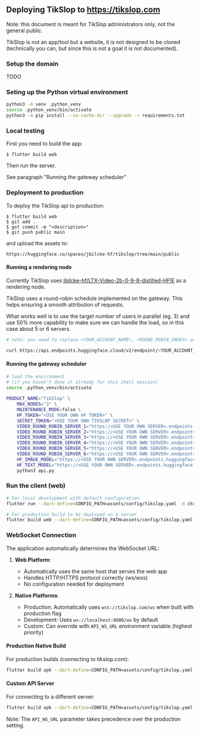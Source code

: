 
## Deploying TikSlop to https://tikslop.com

Note: this document is meant for TikSlop administrators only, not the general public.

TikSlop is not an app/tool but a website, it is not designed to be cloned (technically you can, but since this is not a goal it is not documented).

### Setup the domain

TODO

### Seting up the Python virtual environment

```bash
python3 -m venv .python_venv
source .python_venv/bin/activate
python3 -m pip install --no-cache-dir --upgrade -r requirements.txt 
```

### Local testing

First you need to build the app:

    $ flutter build web

Then run the server.

See paragraph "Running the gateway scheduler"

### Deployment to production

To deploy the TikSlop api to production:

    $ flutter build web
    $ git add .
    $ got commit -m "<description>"
    $ git push public main

and upload the assets to:

    https://huggingface.co/spaces/jbilcke-hf/tikslop/tree/main/public

#### Running a rendering node

Currently TikSlop uses [jbilcke-hf/LTX-Video-2b-0-9-8-distilled-HFIE](https://huggingface.co/jbilcke-hf/LTX-Video-2b-0-9-8-distilled-HFIE) as a rendering node.

TikSlop uses a round-robin schedule implemented on the gateway.
This helps ensuring a smooth attribution of requests.

What works well is to use the target number of users in parallel (eg. 3) and use 50% more capability to make sure we can handle the load, so in this case about 5 or 6 servers.

```bash
# note: you need to replace <YOUR_ACCOUNT_NAME>, <ROUND_ROBIN_INDEX> and <YOUR_HF_TOKEN>

curl https://api.endpoints.huggingface.cloud/v2/endpoint/<YOUR_ACCOUNT_NAME> 	-X POST 	-d '{"cacheHttpResponses":false,"compute":{"accelerator":"gpu","instanceSize":"x1","instanceType":"nvidia-l40s","scaling":{"maxReplica":1,"measure":{"hardwareUsage":80},"minReplica":0,"scaleToZeroTimeout":120,"metric":"hardwareUsage"}},"model":{"env":{},"framework":"custom","image":{"huggingface":{}},"repository":"jbilcke-hf/LTX-Video-2b-0-9-8-distilled-HFIE","secrets":{},"task":"custom","fromCatalog":false},"name":"ltx-video-2b-0-9-8-node-<ROUND_ROBIN_INDEX>","provider":{"region":"us-east-1","vendor":"aws"},"tags":[""],"type":"protected"}' 	-H "Content-Type: application/json" 	-H "Authorization: Bearer <YOUR_HF_TOKEN>"
```

#### Running the gateway scheduler

```bash
# load the environment
# (if you haven't done it already for this shell session)
source .python_venv/bin/activate
    
PRODUCT_NAME="TikSlop" \
    MAX_NODES="3" \
    MAINTENANCE_MODE=false \
    HF_TOKEN="<USE YOUR OWN HF TOKEN>" \
    SECRET_TOKEN="<USE YOUR OWN TIKSLOP SECRET>" \
    VIDEO_ROUND_ROBIN_SERVER_1="https:/<USE YOUR OWN SERVER>.endpoints.huggingface.cloud" \
    VIDEO_ROUND_ROBIN_SERVER_2="https://<USE YOUR OWN SERVER>.endpoints.huggingface.cloud" \
    VIDEO_ROUND_ROBIN_SERVER_3="https://<USE YOUR OWN SERVER>.endpoints.huggingface.cloud" \
    VIDEO_ROUND_ROBIN_SERVER_4="https://<USE YOUR OWN SERVER>.endpoints.huggingface.cloud" \
    VIDEO_ROUND_ROBIN_SERVER_5="https://<USE YOUR OWN SERVER>.endpoints.huggingface.cloud" \
    VIDEO_ROUND_ROBIN_SERVER_6="https://<USE YOUR OWN SERVER>.endpoints.huggingface.cloud" \
    HF_IMAGE_MODEL="https://<USE YOUR OWN SERVER>.endpoints.huggingface.cloud" \
    HF_TEXT_MODEL="https://<USE YOUR OWN SERVER>.endpoints.huggingface.cloud" \
    python3 api.py
```

### Run the client (web)

```bash
# For local development with default configuration
flutter run --dart-define=CONFIG_PATH=assets/config/tikslop.yaml -d chrome

# For production build to be deployed on a server
flutter build web --dart-define=CONFIG_PATH=assets/config/tikslop.yaml
```

### WebSocket Connection

The application automatically determines the WebSocket URL:

1. **Web Platform**: 
   - Automatically uses the same host that serves the web app
   - Handles HTTP/HTTPS protocol correctly (ws/wss)
   - No configuration needed for deployment

2. **Native Platforms**:
   - Production: Automatically uses `wss://tikslop.com/ws` when built with production flag
   - Development: Uses `ws://localhost:8080/ws` by default
   - Custom: Can override with `API_WS_URL` environment variable (highest priority)

#### Production Native Build

For production builds (connecting to tikslop.com):
```bash
flutter build apk --dart-define=CONFIG_PATH=assets/config/tikslop.yaml --dart-define=PRODUCTION_MODE=true
```

#### Custom API Server

For connecting to a different server:
```bash
flutter build apk --dart-define=CONFIG_PATH=assets/config/tikslop.yaml --dart-define=API_WS_URL=ws://custom-api.example.com/ws
```

Note: The `API_WS_URL` parameter takes precedence over the production setting.

